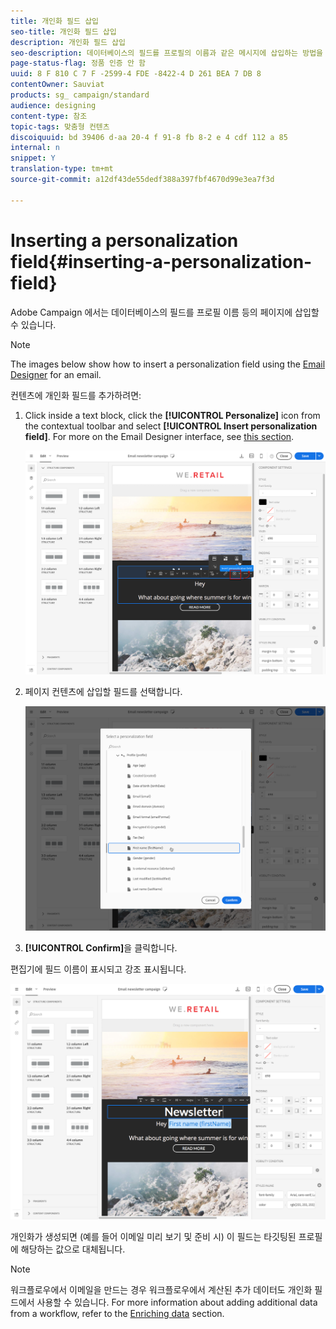 ```yaml
---
title: 개인화 필드 삽입
seo-title: 개인화 필드 삽입
description: 개인화 필드 삽입
seo-description: 데이터베이스의 필드를 프로필의 이름과 같은 메시지에 삽입하는 방법을 알아봅니다.
page-status-flag: 정품 인증 안 함
uuid: 8 F 810 C 7 F -2599-4 FDE -8422-4 D 261 BEA 7 DB 8
contentOwner: Sauviat
products: sg_ campaign/standard
audience: designing
content-type: 참조
topic-tags: 맞춤형 컨텐츠
discoiquuid: bd 39406 d-aa 20-4 f 91-8 fb 8-2 e 4 cdf 112 a 85
internal: n
snippet: Y
translation-type: tm+mt
source-git-commit: a12df43de55dedf388a397fbf4670d99e3ea7f3d

---
```



# Inserting a personalization field{#inserting-a-personalization-field}

Adobe Campaign 에서는 데이터베이스의 필드를 프로필 이름 등의 페이지에 삽입할 수 있습니다.

>[!NOTE]
>
>The images below show how to insert a personalization field using the [Email Designer](../../designing/using/about-email-content-design.md#about-the-email-designer) for an email.

컨텐츠에 개인화 필드를 추가하려면:

1. Click inside a text block, click the **[!UICONTROL Personalize]** icon from the contextual toolbar and select **[!UICONTROL Insert personalization field]**. For more on the Email Designer interface, see [this section](../../designing/using/about-email-content-design.md#email-designer-interface).

   ![](assets/email_perso_field_1.png)

1. 페이지 컨텐츠에 삽입할 필드를 선택합니다.

   ![](assets/email_perso_field_2.png)

1. **[!UICONTROL Confirm]**&#x200B;을 클릭합니다.

편집기에 필드 이름이 표시되고 강조 표시됩니다.

![](assets/email_perso_field_3.png)

개인화가 생성되면 (예를 들어 이메일 미리 보기 및 준비 시) 이 필드는 타깃팅된 프로필에 해당하는 값으로 대체됩니다.

>[!NOTE]
>
>워크플로우에서 이메일을 만드는 경우 워크플로우에서 계산된 추가 데이터도 개인화 필드에서 사용할 수 있습니다. For more information about adding additional data from a workflow, refer to the [Enriching data](../../automating/using/targeting-data.md#enriching-data) section.

